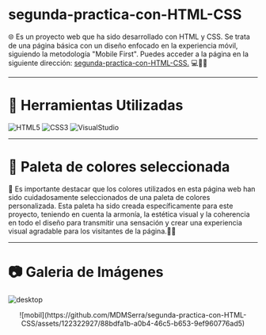 # segunda-practica-con-HTML-CSS

🌐 Es un proyecto web que ha sido desarrollado con HTML y CSS. Se trata de una página básica con un diseño enfocado en la experiencia móvil, siguiendo la metodología "Mobile First". 
Puedes acceder a la página en la siguiente dirección: [segunda-practica-con-HTML-CSS.](https://mdmserra.github.io/segunda-practica-con-HTML-CSS/#) 💻🎨📱

---

# 🔧 Herramientas Utilizadas

![HTML5](https://img.shields.io/badge/html5-%23E34F26.svg?style=for-the-badge&logo=html5&logoColor=white)
![CSS3](https://img.shields.io/badge/css3-%231572B6.svg?style=for-the-badge&logo=css3&logoColor=white)
![VisualStudio](https://img.shields.io/badge/Visual%20Studio%20Code-%23007ACC.svg?style=for-the-badge&logo=visual-studio-code&logoColor=white)

---

# 🎨 Paleta de colores seleccionada

🌈 Es importante destacar que los colores utilizados en esta página web han sido cuidadosamente seleccionados de una paleta de colores personalizada. Esta paleta ha sido creada específicamente para este proyecto, teniendo en cuenta la armonía, la estética visual y la coherencia en todo el diseño para transmitir una sensación y crear una experiencia visual agradable para los visitantes de la página.🎨✨

---

# 📷 Galeria de Imágenes

![desktop](https://github.com/MDMSerra/segunda-practica-con-HTML-CSS/assets/122322927/5e20171a-e96a-43d6-a06f-7947c4986133)

<p align="center">
![mobil](https://github.com/MDMSerra/segunda-practica-con-HTML-CSS/assets/122322927/88bdfa1b-a0b4-46c5-b653-9ef960776ad5)
</p>
